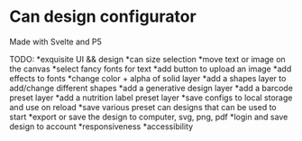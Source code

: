 

# Can design configurator

Made with Svelte and P5

TODO:
*exquisite UI && design
*can size selection
*move text or image on the canvas
*select fancy fonts for text
*add button to upload an image
*add effects to fonts
*change color + alpha of solid layer
*add a shapes layer to add/change different shapes
*add a generative design layer
*add a barcode preset layer
*add a nutrition label preset layer
*save configs to local storage and use on reload
*save various preset can designs that can be used to start
*export or save the design to computer, svg, png, pdf
*login and save design to account
*responsiveness
*accessibility